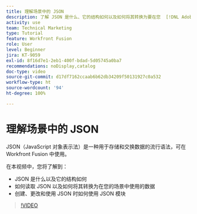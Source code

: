 ```yaml
---
title: 理解场景中的 JSON
description: 了解 JSON 是什么、它的结构如何以及如何将其转换为要在您  [!DNL Adobe Workfront Fusion] 内的场景中使用的数据。
activity: use
team: Technical Marketing
type: Tutorial
feature: Workfront Fusion
role: User
level: Beginner
jira: KT-9059
exl-id: 8f16d7e1-2eb1-400f-bdad-5d05745a0ba7
recommendations: noDisplay,catalog
doc-type: video
source-git-commit: d17df7162ccaab6b62db34209f50131927c0a532
workflow-type: ht
source-wordcount: '94'
ht-degree: 100%

---
```


# 理解场景中的 JSON

JSON（JavaScript 对象表示法）是一种用于存储和交换数据的流行语法，可在 Workfront Fusion 中使用。

在本视频中，您将了解到：

* JSON 是什么以及它的结构如何
* 如何读取 JSON 以及如何将其转换为在您的场景中使用的数据
* 创建、更改和使用 JSON 时如何使用 JSON 模块

>[!VIDEO](https://video.tv.adobe.com/v/335300/?quality=12&learn=on&enablevpops)
